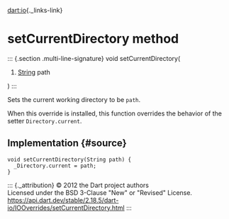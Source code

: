 [dart:io](../../dart-io/dart-io-library){._links-link}

setCurrentDirectory method
==========================

::: {.section .multi-line-signature}
void setCurrentDirectory(

1.  [String](../../dart-core/string-class) path

)
:::

Sets the current working directory to be `path`.

When this override is installed, this function overrides the behavior of
the setter `Directory.current`.

Implementation {#source}
--------------

``` {.language-dart data-language="dart"}
void setCurrentDirectory(String path) {
  _Directory.current = path;
}
```

::: {._attribution}
© 2012 the Dart project authors\
Licensed under the BSD 3-Clause \"New\" or \"Revised\" License.\
<https://api.dart.dev/stable/2.18.5/dart-io/IOOverrides/setCurrentDirectory.html>
:::
